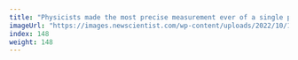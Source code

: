 ```yaml
---
title: "Physicists made the most precise measurement ever of a single particle"
imageUrl: "https://images.newscientist.com/wp-content/uploads/2022/10/12141554/SEI_128952427.jpg?width=600"
index: 148
weight: 148
---
```

